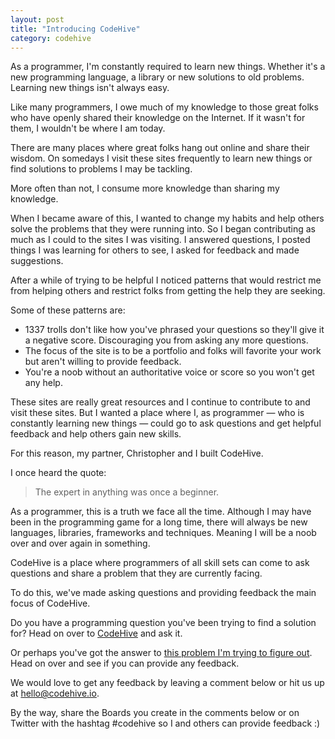 ```yaml
---
layout: post
title: "Introducing CodeHive"
category: codehive
---
```


As a programmer, I'm constantly required to learn new things. Whether it's a new programming language, a library or new solutions to old problems. Learning new things isn't always easy.

Like many programmers, I owe much of my knowledge to those great folks who have openly shared their knowledge on the Internet. If it wasn't for them, I wouldn't be where I am today.

There are many places where great folks hang out online and share their wisdom. On somedays I visit these sites frequently to learn new things or find solutions to problems I may be tackling.

More often than not, I consume more knowledge than sharing my knowledge.

When I became aware of this, I wanted to change my habits and help others solve the problems that they were running into. So I began contributing as much as I could to the sites I was visiting. I answered questions, I posted things I was learning for others to see, I asked for feedback and made suggestions.

After a while of trying to be helpful I noticed patterns that would restrict me from helping others and restrict folks from getting the help they are seeking.

Some of these patterns are:

- 1337 trolls don't like how you've phrased your questions so they'll give it a negative score. Discouraging you from asking any more questions.
- The focus of the site is to be a portfolio and folks will favorite your work but aren't willing to provide feedback.
- You're a noob without an authoritative voice or score so you won't get any help.

These sites are really great resources and I continue to contribute to and visit these sites. But I wanted a place where I, as programmer &mdash; who is constantly learning new things &mdash; could go to ask questions and get helpful feedback and help others gain new skills.

For this reason, my partner, Christopher and I built CodeHive.

I once heard the quote:

> The expert in anything was once a beginner.

As a programmer, this is a truth we face all the time. Although I may have been in the programming game for a long time, there will always be new languages, libraries, frameworks and techniques. Meaning I will be a noob over and over again in something.

CodeHive is a place where programmers of all skill sets can come to ask questions and share a problem that they are currently facing.

To do this, we've made asking questions and providing feedback the main focus of CodeHive.

Do you have a programming question you've been trying to find a solution for? Head on over to <a href="https://www.codehive.io">CodeHive</a> and ask it.

Or perhaps you've got the answer to [this problem I'm trying to figure out](https://www.codehive.io/michaellee/boards/WgrpZOk). Head on over and see if you can provide any feedback.

We would love to get any feedback by leaving a comment below or hit us up at <a href="mailto:hello@codehive.io">hello@codehive.io</a>.

By the way, share the Boards you create in the comments below or on Twitter with the hashtag #codehive so I and others can provide feedback :)
